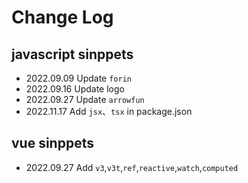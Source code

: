 # Change Log

## javascript sinppets
- 2022.09.09 Update `forin`
- 2022.09.16 Update logo
- 2022.09.27 Update  `arrowfun`
- 2022.11.17 Add `jsx`、`tsx` in package.json

## vue sinppets
- 2022.09.27 Add `v3`,`v3t`,`ref`,`reactive`,`watch`,`computed`

